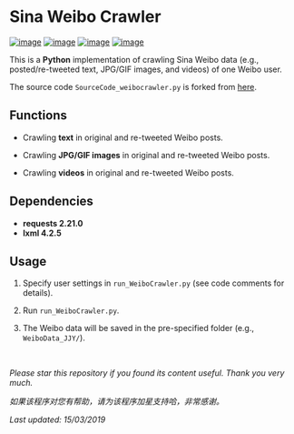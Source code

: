 # Sina Weibo Crawler

[![image](https://img.shields.io/badge/license-MIT-lightgrey.svg)]()
[![image](https://img.shields.io/badge/python-3.7-blue.svg)]()
[![image](https://img.shields.io/badge/status-stable-brightgreen.svg)]()
[![image](https://img.shields.io/badge/build-passing-brightgreen.svg)]()

This is a **Python** implementation of crawling Sina Weibo data (e.g., posted/re-tweeted text, JPG/GIF images, and videos) of one Weibo user.

The source code ```SourceCode_weibocrawler.py``` is forked from [here](https://blog.csdn.net/BF02jgtRS00XKtCx/article/details/79547627).

## Functions

- Crawling **text** in original and re-tweeted Weibo posts.

- Crawling **JPG/GIF images** in original and re-tweeted Weibo posts.

- Crawling **videos** in original and re-tweeted Weibo posts.

## Dependencies

* __requests 2.21.0__
* __lxml 4.2.5__

## Usage

1. Specify user settings in ```run_WeiboCrawler.py``` (see code comments for details).

2. Run ```run_WeiboCrawler.py```.

3. The Weibo data will be saved in the pre-specified folder (e.g., ```WeiboData_JJY/```).

<br>

<i>Please star this repository if you found its content useful. Thank you very much.</i>

<i>如果该程序对您有帮助，请为该程序加星支持哈，非常感谢。</i>

<i>Last updated: 15/03/2019</i>

